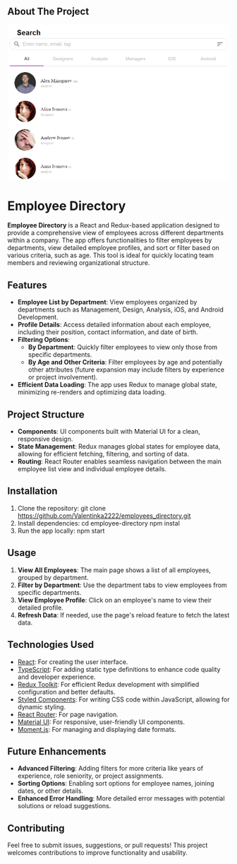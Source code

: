 ## About The Project

![Employee Directory Logo](src/assets/overview.png)

# Employee Directory

**Employee Directory** is a React and Redux-based application designed to provide a comprehensive view of employees across different departments within a company. The app offers functionalities to filter employees by departments, view detailed employee profiles, and sort or filter based on various criteria, such as age. This tool is ideal for quickly locating team members and reviewing organizational structure.

## Features

- **Employee List by Department**: View employees organized by departments such as Management, Design, Analysis, iOS, and Android Development.
- **Profile Details**: Access detailed information about each employee, including their position, contact information, and date of birth.
- **Filtering Options**:
  - **By Department**: Quickly filter employees to view only those from specific departments.
  - **By Age and Other Criteria**: Filter employees by age and potentially other attributes (future expansion may include filters by experience or project involvement).
- **Efficient Data Loading**: The app uses Redux to manage global state, minimizing re-renders and optimizing data loading.

## Project Structure

- **Components**: UI components built with Material UI for a clean, responsive design.
- **State Management**: Redux manages global states for employee data, allowing for efficient fetching, filtering, and sorting of data.
- **Routing**: React Router enables seamless navigation between the main employee list view and individual employee details.

## Installation

1. Clone the repository: git clone https://github.com/Valentinka2222/employees_directory.git
2. Install dependencies: cd employee-directory npm instal
3. Run the app locally: npm start


## Usage

1. **View All Employees**: The main page shows a list of all employees, grouped by department.
2. **Filter by Department**: Use the department tabs to view employees from specific departments.
3. **View Employee Profile**: Click on an employee's name to view their detailed profile.
4. **Refresh Data**: If needed, use the page's reload feature to fetch the latest data.

## Technologies Used

- [React](https://reactjs.org/): For creating the user interface.
- [TypeScript](https://www.typescriptlang.org/): For adding static type definitions to enhance code quality and developer experience.
- [Redux Toolkit](https://redux-toolkit.js.org/): For efficient Redux development with simplified configuration and better defaults.
- [Styled Components](https://styled-components.com/): For writing CSS code within JavaScript, allowing for dynamic styling.
- [React Router](https://reactrouter.com/): For page navigation.
- [Material UI](https://mui.com/): For responsive, user-friendly UI components.
- [Moment.js](https://momentjs.com/): For managing and displaying date formats.

## Future Enhancements

- **Advanced Filtering**: Adding filters for more criteria like years of experience, role seniority, or project assignments.
- **Sorting Options**: Enabling sort options for employee names, joining dates, or other details.
- **Enhanced Error Handling**: More detailed error messages with potential solutions or reload suggestions.

## Contributing

Feel free to submit issues, suggestions, or pull requests! This project welcomes contributions to improve functionality and usability.


